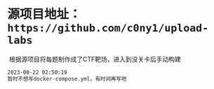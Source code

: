 # 源项目地址：`https://github.com/c0ny1/upload-labs`

​		根据源项目将每题制作成了CTF靶场，进入到没关卡后手动构建





```bash
2023-08-22 02:50:19
暂时不想写docker-compose.yml，有时间再写吧
```

